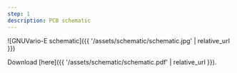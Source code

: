 ```yaml
---
step: 1
description: PCB schematic
---
```


![GNUVario-E schematic]({{ '/assets/schematic/schematic.jpg' | relative_url }})

Download [here]({{ '/assets/schematic/schematic.pdf' | relative_url }}).




